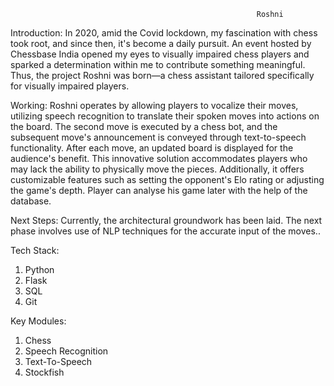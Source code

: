                                                            Roshni
                                                                
Introduction: 
In 2020, amid the Covid lockdown, my fascination with chess took root, and since then, it's become a daily pursuit. An event hosted by Chessbase India opened my eyes to visually impaired chess players and sparked a determination within me to contribute something meaningful. Thus, the project Roshni was born—a chess assistant tailored specifically for visually impaired players.

Working:
Roshni operates by allowing players to vocalize their moves, utilizing speech recognition to translate their spoken moves into actions on the board. The second move is executed by a chess bot, and the subsequent move's announcement is conveyed through text-to-speech functionality. After each move, an updated board is displayed for the audience's benefit. This innovative solution accommodates players who may lack the ability to physically move the pieces. Additionally, it offers customizable features such as setting the opponent's Elo rating or adjusting the game's depth. Player can analyse his game later with the help of the database.


Next Steps:
Currently, the architectural groundwork has been laid. The next phase involves use of NLP techniques for the accurate input of the moves..

Tech Stack:
1. Python
2. Flask
3. SQL
4. Git

Key Modules:
1. Chess
2. Speech Recognition
3. Text-To-Speech
4. Stockfish
